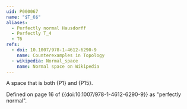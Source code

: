 ```yaml
---
uid: P000067
name: "$T_6$"
aliases:
  - Perfectly normal Hausdorff
  - Perfectly T_4
  - T6
refs:
  - doi: 10.1007/978-1-4612-6290-9
    name: Counterexamples in Topology
  - wikipedia: Normal_space
    name: Normal space on Wikipedia
---
```


A space that is both {P1} and {P15}.

Defined on page 16 of {{doi:10.1007/978-1-4612-6290-9}} as "perfectly normal".
